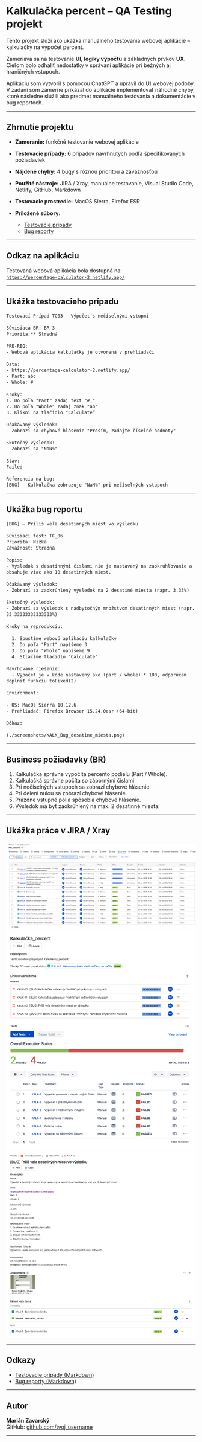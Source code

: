 # Kalkulačka percent – QA Testing projekt

Tento projekt slúži ako ukážka manuálneho testovania webovej aplikácie – kalkulačky na výpočet percent. 

Zameriava sa na testovanie **UI**, **logiky výpočtu** a základných prvkov **UX**. Cieľom bolo odhaliť nedostatky v správaní aplikácie pri bežných aj hraničných vstupoch. 

Aplikáciu som vytvoril s pomocou ChatGPT a upravil do UI webovej podoby. V zadaní som zámerne prikázal do aplikácie implementovať náhodné chyby, ktoré následne slúžili ako predmet manuálneho testovania a dokumentácie v bug reportoch.

---

## Zhrnutie projektu

- **Zameranie:** funkčné testovanie webovej aplikácie
- **Testovacie prípady:** 6 prípadov navrhnutých podľa špecifikovaných požiadaviek
- **Nájdené chyby:** 4 bugy s rôznou prioritou a závažnosťou
- **Použité nástroje:** JIRA / Xray, manuálne testovanie, Visual Studio Code, Netlify, GitHub, Markdown
- **Testovacie prostredie:** MacOS Sierra, Firefox ESR
- **Priložené súbory:**

  - [Testovacie prípady](./Kalkulacka_Percent_Testovacie_Pripady.md)
  - [Bug reporty](./Kalkulacka_Percent_Bug_Report.md)

---

## Odkaz na aplikáciu

Testovaná webová aplikácia bola dostupná na:  
[`https://percentage-calculator-2.netlify.app/`](https://percentage-calculator-2.netlify.app/)

---

## Ukážka testovacieho prípadu

```plaintext
Testovací Prípad TC03 – Výpočet s nečíselnými vstupmi

Súvisiaca BR: BR-3  
Priorita:** Stredná  

PRE-REQ:
- Webová aplikácia kalkulačky je otvorená v prehliadači  

Data:
- https://percentage-calculator-2.netlify.app/
- Part: abc
- Whole: #

Kroky:
1. Do poľa "Part" zadaj text "#_" 
2. Do poľa "Whole" zadaj znak "ab"  
3. Klikni na tlačidlo "Calculate“

Očakávaný výsledok:
- Zobrazí sa chybové hlásenie "Prosím, zadajte číselné hodnoty"

Skutočný výsledok:
- Zobrazí sa "NaN%"

Stav:
Failed

Referencia na bug:
[BUG] – Kalkulačka zobrazuje "NaN%" pri nečíselných vstupoch

```

---

## Ukážka bug reportu

```plaintext
[BUG] – Príliš veľa desatinných miest vo výsledku

Súvisiaci test: TC_06 
Priorita: Nízka  
Závažnosť: Stredná

Popis:
- Výsledok s desatinnými číslami nie je nastavený na zaokrúhľovanie a obsahuje viac ako 10 desatinných miest.

Očakávaný výsledok:
- Zobrazí sa zaokrúhlený výsledok na 2 desatiné miesta (napr. 3.33%)

Skutočný výsledok:
- Zobrazí sa výsledok s nadbytočným množstvom desatinných miest (napr. 33.33333333333333%)

Kroky na reprodukciu:

  1. Spustíme webovú aplikáciu kalkulačky  
  2. Do poľa "Part" napíšeme 3  
  3. Do poľa "Whole" napíšeme 9  
  4. Stlačíme tlačidlo "Calculate"

Navrhované riešenie:
  - Výpočet je v kóde nastavený ako (part / whole) * 100, odporúčam doplniť funkciu toFixed(2).

Environment:

- OS: MacOs Sierra 10.12.6
- Prehliadač: Firefox Browser 15.24.0esr (64-bit)

Dôkaz:  
  
(./screenshots/KALK_Bug_desatine_miesta.png)
```

---

## Business požiadavky (BR)

1. Kalkulačka správne vypočíta percento podielu (Part / Whole).
2. Kalkulačká správne počíta so zápornými číslami
3. Pri nečíselných vstupoch sa zobrazí chybové hlásenie.
4. Pri delení nulou sa zobrazí chybové hlásenie.
5. Prázdne vstupné polia spôsobia chybové hlásenie.
6. Výsledok má byť zaokrúhlený na max. 2 desatinné miesta.

---

## Ukážka práce v JIRA / Xray


![All work](./screenshots/jira/ss_KALK_All_work_Jira.png)
![Test Execution](./screenshots/jira/ss_KALK_board_TExe_Jira.png)
![Bug report](./screenshots/jira/ss_KALK_BUG_TC05_Jira.png)

---

## Odkazy

  - [Testovacie prípady (Markdown)](./Kalkulacka_Percent_Testovacie_Pripady.md)
  - [Bug reporty (Markdown)](./Kalkulacka_Percent_Bug_Report.md)

---

## Autor

**Marián Zavarský**   
GitHub: [github.com/tvoj_username](https://github.com/MarZav-5)  


---
